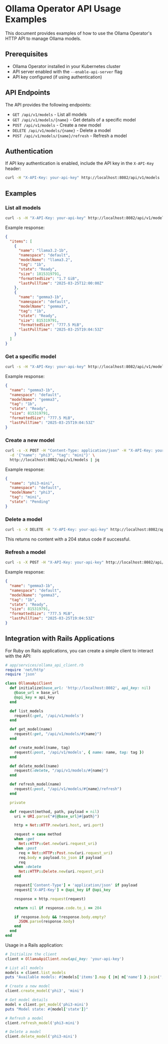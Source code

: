 # Ollama Operator API Usage Examples

This document provides examples of how to use the Ollama Operator's HTTP API to manage Ollama models.

## Prerequisites

- Ollama Operator installed in your Kubernetes cluster
- API server enabled with the `--enable-api-server` flag
- API key configured (if using authentication)

## API Endpoints

The API provides the following endpoints:

- `GET /api/v1/models` - List all models
- `GET /api/v1/models/{name}` - Get details of a specific model
- `POST /api/v1/models` - Create a new model
- `DELETE /api/v1/models/{name}` - Delete a model
- `POST /api/v1/models/{name}/refresh` - Refresh a model

## Authentication

If API key authentication is enabled, include the API key in the `X-API-Key` header:

```bash
curl -H "X-API-Key: your-api-key" http://localhost:8082/api/v1/models
```

## Examples

### List all models

```bash
curl -s -H "X-API-Key: your-api-key" http://localhost:8082/api/v1/models | jq
```

Example response:

```json
{
  "items": [
    {
      "name": "llama3.2-1b",
      "namespace": "default",
      "modelName": "llama3.2",
      "tag": "1b",
      "state": "Ready",
      "size": 1815319791,
      "formattedSize": "1.7 GiB",
      "lastPullTime": "2025-03-25T12:00:00Z"
    },
    {
      "name": "gemma3-1b",
      "namespace": "default",
      "modelName": "gemma3",
      "tag": "1b",
      "state": "Ready",
      "size": 815319791,
      "formattedSize": "777.5 MiB",
      "lastPullTime": "2025-03-25T19:04:53Z"
    }
  ]
}
```

### Get a specific model

```bash
curl -s -H "X-API-Key: your-api-key" http://localhost:8082/api/v1/models/gemma3-1b | jq
```

Example response:

```json
{
  "name": "gemma3-1b",
  "namespace": "default",
  "modelName": "gemma3",
  "tag": "1b",
  "state": "Ready",
  "size": 815319791,
  "formattedSize": "777.5 MiB",
  "lastPullTime": "2025-03-25T19:04:53Z"
}
```

### Create a new model

```bash
curl -s -X POST -H "Content-Type: application/json" -H "X-API-Key: your-api-key" \
  -d '{"name": "phi3", "tag": "mini"}' \
  http://localhost:8082/api/v1/models | jq
```

Example response:

```json
{
  "name": "phi3-mini",
  "namespace": "default",
  "modelName": "phi3",
  "tag": "mini",
  "state": "Pending"
}
```

### Delete a model

```bash
curl -s -X DELETE -H "X-API-Key: your-api-key" http://localhost:8082/api/v1/models/phi3-mini
```

This returns no content with a 204 status code if successful.

### Refresh a model

```bash
curl -s -X POST -H "X-API-Key: your-api-key" http://localhost:8082/api/v1/models/gemma3-1b/refresh | jq
```

Example response:

```json
{
  "name": "gemma3-1b",
  "namespace": "default",
  "modelName": "gemma3",
  "tag": "1b",
  "state": "Ready",
  "size": 815319791,
  "formattedSize": "777.5 MiB",
  "lastPullTime": "2025-03-25T19:04:53Z"
}
```

## Integration with Rails Applications

For Ruby on Rails applications, you can create a simple client to interact with the API:

```ruby
# app/services/ollama_api_client.rb
require 'net/http'
require 'json'

class OllamaApiClient
  def initialize(base_url: 'http://localhost:8082', api_key: nil)
    @base_url = base_url
    @api_key = api_key
  end

  def list_models
    request(:get, '/api/v1/models')
  end

  def get_model(name)
    request(:get, "/api/v1/models/#{name}")
  end

  def create_model(name, tag)
    request(:post, '/api/v1/models', { name: name, tag: tag })
  end

  def delete_model(name)
    request(:delete, "/api/v1/models/#{name}")
  end

  def refresh_model(name)
    request(:post, "/api/v1/models/#{name}/refresh")
  end

  private

  def request(method, path, payload = nil)
    uri = URI.parse("#{@base_url}#{path}")

    http = Net::HTTP.new(uri.host, uri.port)

    request = case method
    when :get
      Net::HTTP::Get.new(uri.request_uri)
    when :post
      req = Net::HTTP::Post.new(uri.request_uri)
      req.body = payload.to_json if payload
      req
    when :delete
      Net::HTTP::Delete.new(uri.request_uri)
    end

    request['Content-Type'] = 'application/json' if payload
    request['X-API-Key'] = @api_key if @api_key

    response = http.request(request)

    return nil if response.code.to_i == 204

    if response.body && !response.body.empty?
      JSON.parse(response.body)
    end
  end
end
```

Usage in a Rails application:

```ruby
# Initialize the client
client = OllamaApiClient.new(api_key: 'your-api-key')

# List all models
models = client.list_models
puts "Available models: #{models['items'].map { |m| m['name'] }.join(', ')}"

# Create a new model
client.create_model('phi3', 'mini')

# Get model details
model = client.get_model('phi3-mini')
puts "Model state: #{model['state']}"

# Refresh a model
client.refresh_model('phi3-mini')

# Delete a model
client.delete_model('phi3-mini')
```